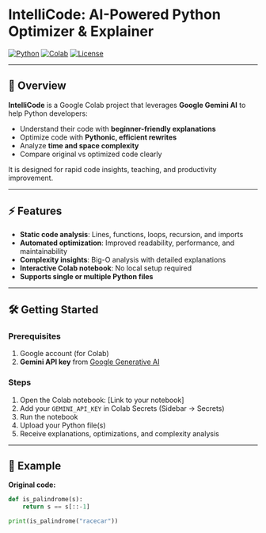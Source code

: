 # IntelliCode: AI-Powered Python Optimizer & Explainer

[![Python](https://img.shields.io/badge/python-3.10%2B-blue)](https://www.python.org/)
[![Colab](https://colab.research.google.com/assets/colab-badge.svg)](https://colab.research.google.com/)
[![License](https://img.shields.io/badge/license-MIT-green)](LICENSE)

---

## 🚀 Overview

**IntelliCode** is a Google Colab project that leverages **Google Gemini AI** to help Python developers:

- Understand their code with **beginner-friendly explanations**  
- Optimize code with **Pythonic, efficient rewrites**  
- Analyze **time and space complexity**  
- Compare original vs optimized code clearly  

It is designed for rapid code insights, teaching, and productivity improvement.

---

## ⚡ Features

- **Static code analysis**: Lines, functions, loops, recursion, and imports  
- **Automated optimization**: Improved readability, performance, and maintainability  
- **Complexity insights**: Big-O analysis with detailed explanations  
- **Interactive Colab notebook**: No local setup required  
- **Supports single or multiple Python files**  

---

## 🛠️ Getting Started

### Prerequisites

1. Google account (for Colab)  
2. **Gemini API key** from [Google Generative AI](https://developers.generativeai.google/)

### Steps

1. Open the Colab notebook: [Link to your notebook]  
2. Add your `GEMINI_API_KEY` in Colab Secrets (Sidebar → Secrets)  
3. Run the notebook  
4. Upload your Python file(s)  
5. Receive explanations, optimizations, and complexity analysis  

---

## 📝 Example

**Original code:**

```python
def is_palindrome(s):
    return s == s[::-1]

print(is_palindrome("racecar"))
